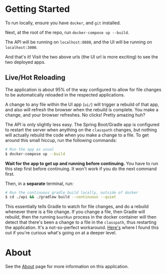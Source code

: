 # Getting Started

To run locally, ensure you have `docker`, and `git` installed.

Next, at the root of the repo, run `docker-compose up --build`.

The API will be running on `localhost:8080`, and the UI will be running on `localhost:3000`.

And that's it! Visit the two above urls (the UI url is more exciting) to see the two deployed apps.

## Live/Hot Reloading
The application is about 95% of the way configured to allow for file changes to be automatically reloaded in the respected applications. 

A change to any file within the UI app (`ui/`) will trigger a rebuild of that app, and also will refresh the browser when the rebuild is complete. You make a change, and your browser refreshes. No clicks! Pretty amazing huh?

The API is only slightly less easy. The Spring Boot/Gradle app is configured to restart the server when anything on the `classpath` changes, but nothing will actually rebuild the code when you make a change to a file. To get around this small hiccup, run the following commands:

```bash
# Run the app as usual
$ docker-compose up --build
```

**Wait for the app to get up and running before continuing.** You have to run this step first before continuing. It won't work if you do the next command first.

Then, in a **separate** terminal, run:
```bash
# Run the continuous gradle build locally, outside of docker
$ cd ./api && ./gradlew build --continuous --quiet
```

This essentially tells Gradle to watch for file changes, and do a rebuild whenever there is a file change. If you change a file, then Gradle will rebuild, then the running `bootRun` process in the docker container will then detect that there's been a change to a file in the `classpath`, thus restarting the application. It's a not-so-perfect workaround. [Here's](https://stackoverflow.com/a/41878387/9257823) where I found this out if you're curious what's going on at a deeper level.

# About
See the [About](https://github.com/greenca6/debug-mafia-demo/blob/master/ABOUT.md) page for more information on this application.
